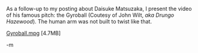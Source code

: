 As a follow-up to my posting about Daisuke Matsuzaka, I present the video of his famous pitch: the Gyroball (Coutesy of John Wilt, <em>aka Drungo Hazewood</em>).  The human arm was not built to twist like that.

<a href="http://files.earthvssoup.com/video/gyroball.mpg">Gyroball.mpg</a> [4.7MB]

-m